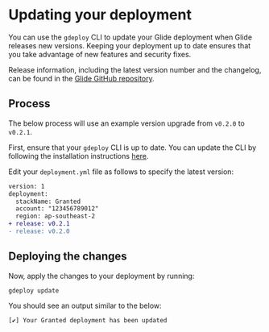 # Updating your deployment

You can use the `gdeploy` CLI to update your Glide deployment when Glide releases new versions. Keeping your deployment up to date ensures that you take advantage of new features and security fixes.

Release information, including the latest version number and the changelog, can be found in the [Glide GitHub repository](https://github.com/common-fate/common-fate/releases).

## Process

The below process will use an example version upgrade from `v0.2.0` to `v0.2.1`.

First, ensure that your `gdeploy` CLI is up to date. You can update the CLI by following the installation instructions [here](/common-fate/deploying-glide/setup).

Edit your `deployment.yml` file as follows to specify the latest version:

```diff
version: 1
deployment:
  stackName: Granted
  account: "123456789012"
  region: ap-southeast-2
+ release: v0.2.1
- release: v0.2.0
```

## Deploying the changes

Now, apply the changes to your deployment by running:

```
gdeploy update
```

You should see an output similar to the below:

```
[✔] Your Granted deployment has been updated
```
